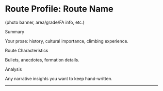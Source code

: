 

# Route Profile: Route Name

(photo banner, area/grade/FA info, etc.)

Summary

Your prose: history, cultural importance, climbing experience.

Route Characteristics

Bullets, anecdotes, formation details.

Analysis

Any narrative insights you want to keep hand-written.

---

<!-- AUTO:SUMMARY:START -->
<!-- AUTO:SUMMARY:END -->

<!-- AUTO:SEASONALITY:START -->
<!-- AUTO:SEASONALITY:END -->

<!-- AUTO:METRICS:START -->
<!-- AUTO:METRICS:END -->

<!-- AUTO:TOP_CLIMBERS:START -->
<!-- AUTO:TOP_CLIMBERS:END -->
